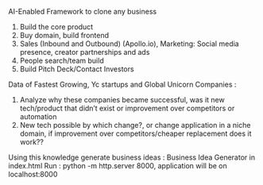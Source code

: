 AI-Enabled Framework to clone any business
1. Build the core product
3. Buy domain, build frontend
4. Sales (Inbound and Outbound) (Apollo.io), Marketing: Social media presence, creator partnerships and ads
5. People search/team build
6. Build Pitch Deck/Contact Investors

Data of Fastest Growing, Yc startups and Global Unicorn Companies : 
1. Analyze why these companies became successful, was it new tech/product that didn’t exist or improvement over competitors or automation
2. New tech possible by which change?, or change application in a niche domain, if improvement over competitors/cheaper replacement does it work??

Using this knowledge generate business ideas : Business Idea Generator in index.html
Run : python -m http.server 8000, application will be on localhost:8000
